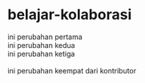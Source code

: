 # belajar-kolaborasi
ini perubahan pertama<br/>
ini perubahan kedua<br/>
ini perubahan ketiga<br/><br/>
ini perubahan keempat dari kontributor
